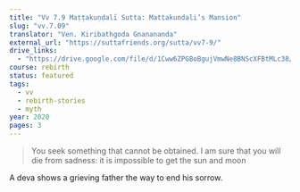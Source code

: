 ```yaml
---
title: "Vv 7.9 Maṭṭakuṇḍalī Sutta: Mattakundali’s Mansion"
slug: "vv.7.09"
translator: "Ven. Kiribathgoda Gnanananda"
external_url: "https://suttafriends.org/sutta/vv7-9/"
drive_links:
  - "https://drive.google.com/file/d/1Cww6ZPGBoBgujVmwNe8BNScXFBtMLc38/view?usp=drivesdk"
course: rebirth
status: featured
tags:
  - vv
  - rebirth-stories
  - myth
year: 2020
pages: 3
---
```


> You seek something that cannot be obtained. I am sure that you will die from sadness: it is impossible to get the sun and moon

A deva shows a grieving father the way to end his sorrow.


